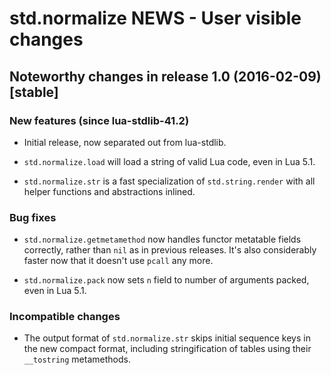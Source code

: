 # std.normalize NEWS - User visible changes

## Noteworthy changes in release 1.0 (2016-02-09) [stable]

### New features (since lua-stdlib-41.2)

  - Initial release, now separated out from lua-stdlib.

  - `std.normalize.load` will load a string of valid Lua code, even in
    Lua 5.1.

  - `std.normalize.str` is a fast specialization of `std.string.render`
    with all helper functions and abstractions inlined.

### Bug fixes

  - `std.normalize.getmetamethod` now handles functor metatable
    fields correctly, rather than `nil` as in previous releases.  It's
    also considerably faster now that it doesn't use `pcall` any more.

  - `std.normalize.pack` now sets `n` field to number of arguments
    packed, even in Lua 5.1.

### Incompatible changes

  - The output format of `std.normalize.str` skips initial sequence keys
    in the new compact format, including stringification of tables using
    their `__tostring` metamethods.

